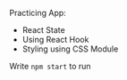 Practicing App:
  - React State
  - Using React Hook
  - Styling using CSS Module

Write ```npm start``` to run
